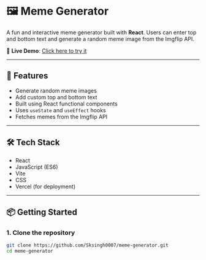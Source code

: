 # 🖼 Meme Generator

A fun and interactive meme generator built with **React**. Users can enter top and bottom text and generate a random meme image from the Imgflip API.

🔗 **Live Demo**: [Click here to try it](https://meme-generator-tau-umber.vercel.app/)

---

## 🚀 Features
- Generate random meme images
- Add custom top and bottom text
- Built using React functional components
- Uses `useState` and `useEffect` hooks
- Fetches memes from the Imgflip API

---

## 🛠️ Tech Stack
- React
- JavaScript (ES6)
- Vite
- CSS
- Vercel (for deployment)

---

## 📦 Getting Started

### 1. Clone the repository
```bash
git clone https://github.com/Sksingh0007/meme-generator.git
cd meme-generator

